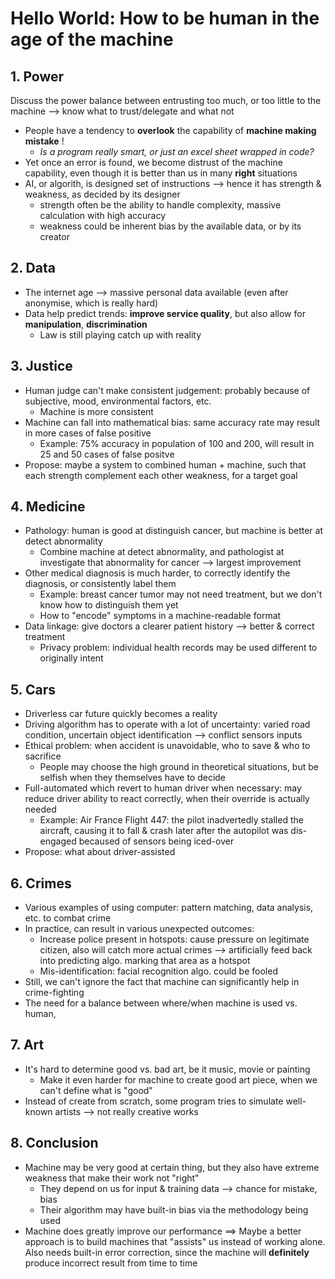 # Hello World: How to be human in the age of the machine

## 1. Power

Discuss the power balance between entrusting too much, or too little to the machine --> know what to trust/delegate and what not

  - People have a tendency to **overlook** the capability of **machine making mistake** !
    - *Is a program really smart, or just an excel sheet wrapped in code?*
  - Yet once an error is found, we become distrust of the machine capability, even though it is better than us in many **right** situations
  - AI, or algorith, is designed set of instructions --> hence it has strength & weakness, as decided by its designer
    - strength often be the ability to handle complexity, massive calculation with high accuracy
    - weakness could be inherent bias by the available data, or by its creator

## 2. Data
  - The internet age --> massive personal data available (even after anonymise, which is really hard)
  - Data help predict trends: **improve service quality**, but also allow for **manipulation**, **discrimination**
    - Law is still playing catch up with reality
    
## 3. Justice
  - Human judge can't make consistent judgement: probably because of subjective, mood, environmental factors, etc.
    - Machine is more consistent
  - Machine can fall into mathematical bias: same accuracy rate may result in more cases of false positive
    - Example: 75% accuracy in population of 100 and 200, will result in 25 and 50 cases of false positve
  - Propose: maybe a system to combined human + machine, such that each strength complement each other weakness, for a target goal
  
## 4. Medicine
  - Pathology: human is good at distinguish cancer, but machine is better at detect abnormality
    - Combine machine at detect abnormality, and pathologist at investigate that abnormality for cancer --> largest improvement
  - Other medical diagnosis is much harder, to correctly identify the diagnosis, or consistently label them
    - Example: breast cancer tumor may not need treatment, but we don't know how to distinguish them yet
    - How to "encode" symptoms in a machine-readable format
  - Data linkage: give doctors a clearer patient history --> better & correct treatment
    - Privacy problem: individual health records may be used different to originally intent
    
## 5. Cars
  - Driverless car future quickly becomes a reality
  - Driving algorithm has to operate with a lot of uncertainty: varied road condition, uncertain object identification --> conflict sensors inputs
  - Ethical problem: when accident is unavoidable, who to save & who to sacrifice
    - People may choose the high ground in theoretical situations, but be selfish when they themselves have to decide
  - Full-automated which revert to human driver when necessary: may reduce driver ability to react correctly, when their override is actually needed
    - Example: Air France Flight 447: the pilot inadvertedly stalled the aircraft, causing it to fall & crash later after the autopilot was dis-engaged becaused of sensors being iced-over
  - Propose: what about driver-assisted
  
## 6. Crimes
  - Various examples of using computer: pattern matching, data analysis, etc. to combat crime
  - In practice, can result in various unexpected outcomes:
    - Increase police present in hotspots: cause pressure on legitimate citizen, also will catch more actual crimes --> artificially feed back into predicting algo. marking that area as a hotspot
	- Mis-identification: facial recognition algo. could be fooled
  - Still, we can't ignore the fact that machine can significantly help in crime-fighting
  - The need for a balance between where/when machine is used vs. human, 

## 7. Art
  - It's hard to determine good vs. bad art, be it music, movie or painting
    - Make it even harder for machine to create good art piece, when we can't define what is "good"
  - Instead of create from scratch, some program tries to simulate well-known artists --> not really creative works

## 8. Conclusion
  - Machine may be very good at certain thing, but they also have extreme weakness that make their work not "right"
    - They depend on us for input & training data --> chance for mistake, bias
	- Their algorithm may have built-in bias via the methodology being used
  - Machine does greatly improve our performance
==> Maybe a better approach is to build machines that "assists" us instead of working alone. 
Also needs built-in error correction, since the machine will **definitely** produce incorrect result from time to time